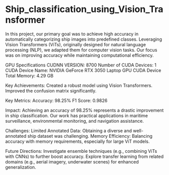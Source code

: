 # Ship_classification_using_Vision_Transformer
In this project, our primary goal was to achieve high accuracy in automatically categorizing ship images into predefined classes. Leveraging Vision Transformers (ViTs), originally designed for natural language processing (NLP), we adapted them for computer vision tasks. Our focus was on improving accuracy while maintaining computational efficiency.

GPU Specifications
CUDNN VERSION: 8700
Number of CUDA Devices: 1
CUDA Device Name: NVIDIA GeForce RTX 3050 Laptop GPU
CUDA Device Total Memory: 4.29 GB

Key Achievements:
Created a robust model using Vision Transformers.
Improved the confusion matrix significantly.

Key Metrics:
Accuracy: 98.25%
F1 Score: 0.9826

Impact:
Achieving an accuracy of 98.25% represents a drastic improvement in ship classification. Our work has practical applications in maritime surveillance, environmental monitoring, and navigation assistance.

Challenges:
Limited Annotated Data: Obtaining a diverse and well-annotated ship dataset was challenging.
Memory Efficiency: Balancing accuracy with memory requirements, especially for large ViT models.

Future Directions:
Investigate ensemble techniques (e.g., combining ViTs with CNNs) to further boost accuracy.
Explore transfer learning from related domains (e.g., aerial imagery, underwater scenes) for enhanced generalization.

